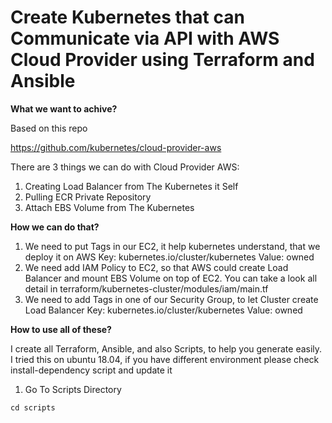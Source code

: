 # Create Kubernetes that can Communicate via API with AWS Cloud Provider using Terraform and Ansible

**What we want to achive?** 

Based on this repo

https://github.com/kubernetes/cloud-provider-aws

There are 3 things we can do with Cloud Provider AWS:

1. Creating Load Balancer from The Kubernetes it Self
2. Pulling ECR Private Repository
3. Attach EBS Volume from The Kubernetes

**How we can do that?**

1. We need to put Tags in our EC2, it help kubernetes understand, that we deploy it on AWS
Key: kubernetes.io/cluster/kubernetes
Value: owned
2. We need add IAM Policy to EC2, so that AWS could create Load Balancer and mount EBS Volume on top of EC2. You can take a look all detail in terraform/kubernetes-cluster/modules/iam/main.tf
3. We need to add Tags in one of our Security Group, to let Cluster create Load Balancer
Key: kubernetes.io/cluster/kubernetes
Value: owned

**How to use all of these?**

I create all Terraform, Ansible, and also Scripts, to help you generate easily. I tried this on ubuntu 18.04, if you have different environment please check install-dependency script and update it

1. Go To Scripts Directory
```
cd scripts
```
